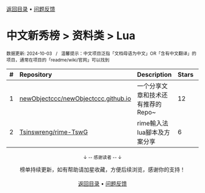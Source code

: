 <a href="https://gitee.com/GrowingGit/GitHub-Chinese-Top-Charts#github中文排行榜">返回目录</a> • <a href="/content/docs/feedback.md">问题反馈</a>

# 中文新秀榜 > 资料类 > Lua
<sub>数据更新: 2024-10-03&nbsp;&nbsp;&nbsp;/&nbsp;&nbsp;&nbsp;温馨提示：中文项目泛指「文档母语为中文」OR「含有中文翻译」的项目，通常在项目的「readme/wiki/官网」可以找到</sub>

|#|Repository|Description|Stars|Updated|Created|
|:-|:-|:-|:-|:-|:-|
|1|[newObjectccc/newObjectccc.github.io](https://github.com/newObjectccc/newObjectccc.github.io)|一个分享文章和技术还有推荐的Repo~|12|2024-08-31|2023-11-29|
|2|[Tsinswreng/rime-TswG](https://github.com/Tsinswreng/rime-TswG)|rime輸入法lua腳本及方案分享|6|2024-05-06|2024-02-29|

<div align="center">
    <p><sub>↓ -- 感谢读者 -- ↓</sub></p>
    榜单持续更新，如有帮助请加星收藏，方便后续浏览，感谢你的支持！
</div>

<br/>

<div align="center"><a href="https://gitee.com/GrowingGit/GitHub-Chinese-Top-Charts#github中文排行榜">返回目录</a> • <a href="/content/docs/feedback.md">问题反馈</a></div>
